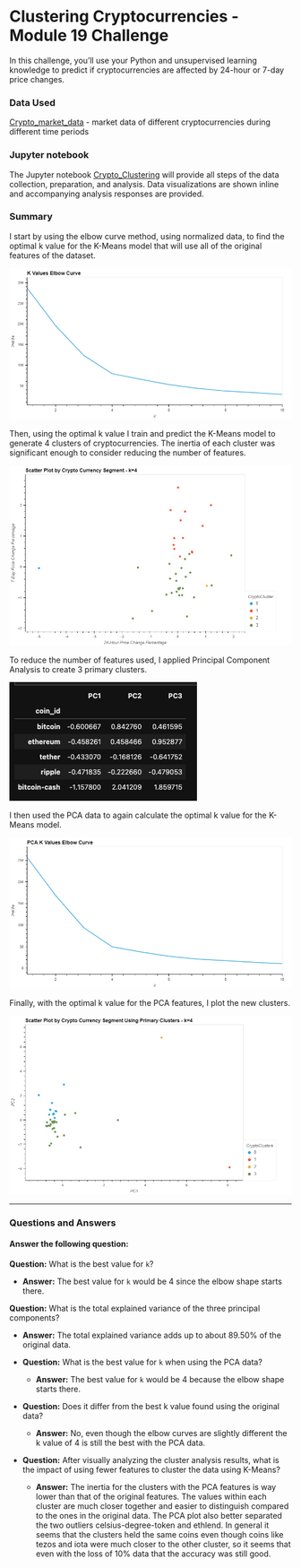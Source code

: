 #  Clustering Cryptocurrencies - Module 19 Challenge

In this challenge, you’ll use your Python and unsupervised learning knowledge to predict if cryptocurrencies are affected by 24-hour or 7-day price changes.

### Data Used
[Crypto_market_data](/Resources/crypto_market_data.csv) - market data of different cryptocurrencies during different time periods 

### Jupyter notebook

The Jupyter notebook [Crypto_Clustering](/Crypto_Clustering.ipynb) will provide all steps of the data collection, preparation, and analysis. Data visualizations are shown inline and accompanying analysis responses are provided.

### Summary

I start by using the elbow curve method, using normalized data, to find the optimal k value for the K-Means model that will use all of the original features of the dataset. 

![Elbow curve line plot showing a value of 4 for k to be optimal for the dataset with all features](/Resources/Images/elbow_curve.png)

Then, using the optimal k value I train and predict the K-Means model to generate 4 clusters of cryptocurrencies. The inertia of each cluster was significant enough to consider reducing the number of features. 

![A scatter plot showing 4 clusters with heavy inertia](/Resources/Images/all_features_scatter.png)

To reduce the number of features used, I applied Principal Component Analysis to create 3 primary clusters. 

![DataFrame holding 3 primary clusters as columns and cryptocurrency as index](/Resources/Images/pca.png)

I then used the PCA data to again calculate the optimal k value for the K-Means model. 

![Elbow curve line plot from the PCA data that shows 4 to be the optimal k value](/Resources/Images/pca_elbow_curve.png)

Finally, with the optimal k value for the PCA features, I plot the new clusters. 

![Scatter plot showing 4 low inertia clusters generated using the PCA dataframe](/Resources/Images/pca_scatter.png)

---

### Questions and Answers

#### Answer the following question: 

**Question:** What is the best value for `k`?

  * **Answer:** The best value for `k` would be 4 since the elbow shape starts there. 

**Question:** What is the total explained variance of the three principal components?

  * **Answer:** The total explained variance adds up to about 89.50% of the original data. 

* **Question:** What is the best value for `k` when using the PCA data?

  * **Answer:** The best value for `k` would be 4 because the elbow shape starts there. 


* **Question:** Does it differ from the best k value found using the original data?

  * **Answer:** No, even though the elbow curves are slightly different the k value of 4 is still the best with the PCA data. 

* **Question:** After visually analyzing the cluster analysis results, what is the impact of using fewer features to cluster the data using K-Means?

  * **Answer:** The inertia for the clusters with the PCA features is way lower than that of the original features. The values within each cluster are much closer together and easier to distinguish compared to the ones in the original data. The PCA plot also better separated the two outliers celsius-degree-token and ethlend. In general it seems that the clusters held the same coins even though coins like tezos and iota were much closer to the other cluster, so it seems that even with the loss of 10% data that the accuracy was still good. 
